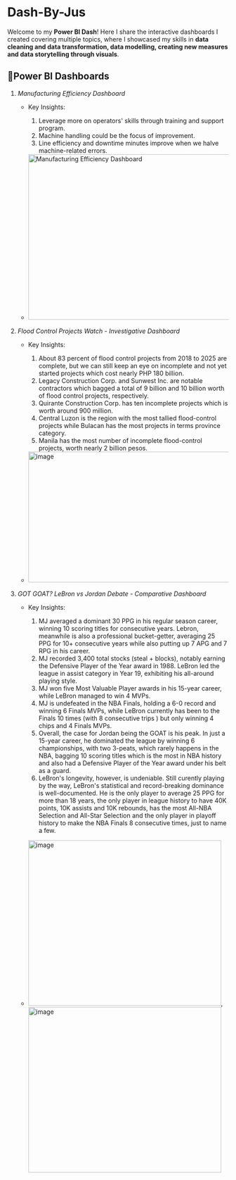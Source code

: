 # Dash-By-Jus
Welcome to my **Power BI Dash**! Here I share the interactive dashboards I created covering multiple topics, where I showcased my skills in **data cleaning and data transformation, data modelling, creating new measures and data storytelling through visuals**.

## 🔹Power BI Dashboards

1. *Manufacturing Efficiency Dashboard*  
   - Key Insights:
      1. Leverage more on operators' skills through training and support program.
      2. Machine handling could be the focus of improvement.
      3. Line efficiency and downtime minutes improve when we halve machine-related errors.
     
    
   - <img width="612" height="376" alt="Manufacturing Efficiency Dashboard" src="https://github.com/user-attachments/assets/66fa51c6-ce50-486e-bc01-9bc0b7d48ea1" />


2. *Flood Control Projects Watch - Investigative Dashboard*
   - Key Insights:
      1. About 83 percent of flood control projects from 2018 to 2025 are complete, but we can still keep an eye on incomplete and not yet started projects which cost nearly PHP 180 billion.
      2. Legacy Construction Corp. and Sunwest Inc. are notable contractors which bagged a total of  9 billion and 10 billion worth of flood control projects, respectively.
      3. Quirante Construction Corp. has ten incomplete projects which is worth around 900 million.
      4. Central Luzon is the region with the most tallied flood-control projects while Bulacan has the most projects in terms province category.
      5. Manila has the most number of incomplete flood-control projects, worth nearly 2 billion pesos.

   
   -  <img width="710" height="297" alt="image" src="https://github.com/user-attachments/assets/a72d7bf6-c4fd-4e36-9f3f-dfd929d60158" />

2. *GOT GOAT? LeBron vs Jordan Debate - Comparative Dashboard*
   - Key Insights:
      1. MJ averaged a dominant 30 PPG in his regular season career, winning 10 scoring titles for consecutive years. Lebron, meanwhile is also a professional bucket-getter, averaging 25 PPG for 10+ consecutive years while also putting up 7 APG and 7 RPG in his career.
      2. MJ recorded 3,400 total stocks (steal + blocks), notably earning the Defensive Player of the Year award in 1988. LeBron led the league in assist category in Year 19, exhibiting his all-around playing style.
      3. MJ won five Most Valuable Player awards in his 15-year career, while LeBron managed to win 4 MVPs.
      4. MJ is undefeated in the NBA Finals, holding a 6-0 record and winning 6 Finals MVPs, while LeBron currently has been to the Finals 10 times (with 8 consecutive trips ) but only winning 4 chips and 4 Finals MVPs.
      5. Overall, the case for Jordan being the GOAT is his peak. In just a 15-year career, he dominated the league by winning 6 championships, with two 3-peats, which rarely happens in the NBA, bagging 10 scoring titles which is the most in NBA history and also had a Defensive Player of the Year award under his belt as a guard.
      6. LeBron's longevity, however, is undeniable. Still curently playing by the way, LeBron's statistical and record-breaking dominance is well-documented. He is the only player to average 25 PPG for more than 18 years, the only player in league history to have 40K points, 10K assists and 10K rebounds, has the most All-NBA Selection and All-Star Selection and the only player in playoff history to make the NBA Finals 8 consecutive times, just to name a few.
      
   - <img width="439" height="376" alt="image" src="https://github.com/user-attachments/assets/290db8fc-3d48-4c2b-a41e-c5dc1bb70812" />, <img width="439" height="376" alt="image" src="https://github.com/user-attachments/assets/5c7762ab-6d4a-4a4a-9c89-2faed863563a" />

 




 


   

     
